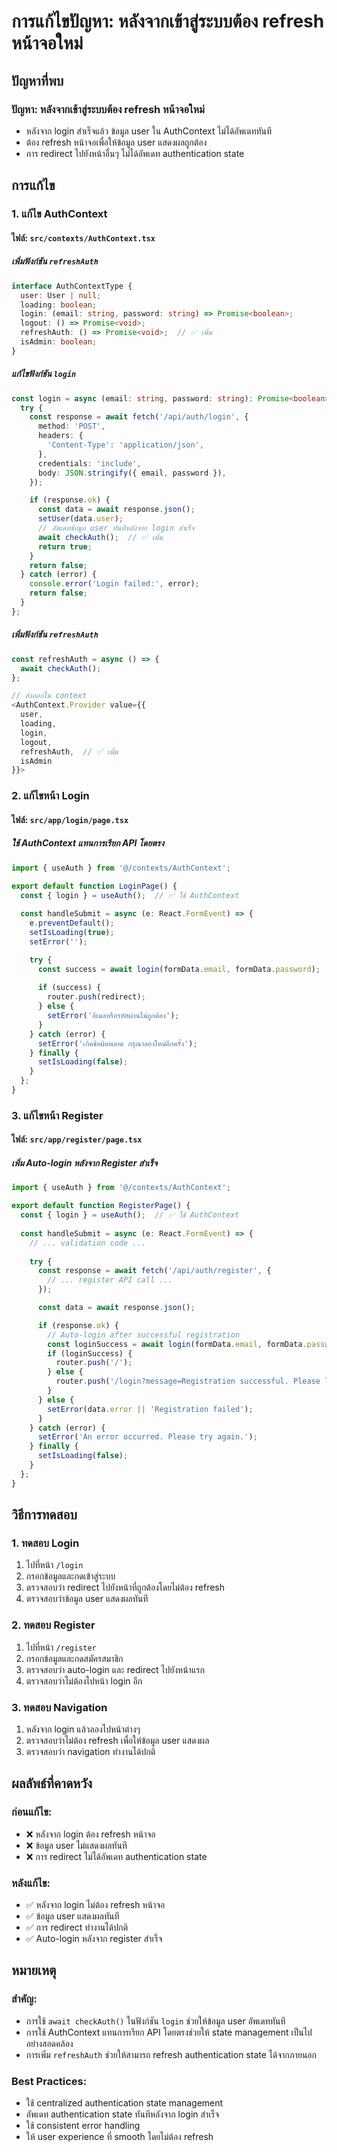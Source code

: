 # การแก้ไขปัญหา: หลังจากเข้าสู่ระบบต้อง refresh หน้าจอใหม่

## ปัญหาที่พบ

### **ปัญหา: หลังจากเข้าสู่ระบบต้อง refresh หน้าจอใหม่**
- หลังจาก login สำเร็จแล้ว ข้อมูล user ใน AuthContext ไม่ได้อัพเดททันที
- ต้อง refresh หน้าจอเพื่อให้ข้อมูล user แสดงผลถูกต้อง
- การ redirect ไปยังหน้าอื่นๆ ไม่ได้อัพเดท authentication state

## การแก้ไข

### **1. แก้ไข AuthContext**

#### **ไฟล์: `src/contexts/AuthContext.tsx`**

##### **เพิ่มฟังก์ชัน `refreshAuth`**
```typescript
interface AuthContextType {
  user: User | null;
  loading: boolean;
  login: (email: string, password: string) => Promise<boolean>;
  logout: () => Promise<void>;
  refreshAuth: () => Promise<void>;  // ✅ เพิ่ม
  isAdmin: boolean;
}
```

##### **แก้ไขฟังก์ชัน `login`**
```typescript
const login = async (email: string, password: string): Promise<boolean> => {
  try {
    const response = await fetch('/api/auth/login', {
      method: 'POST',
      headers: {
        'Content-Type': 'application/json',
      },
      credentials: 'include',
      body: JSON.stringify({ email, password }),
    });

    if (response.ok) {
      const data = await response.json();
      setUser(data.user);
      // อัพเดทข้อมูล user ทันทีหลังจาก login สำเร็จ
      await checkAuth();  // ✅ เพิ่ม
      return true;
    }
    return false;
  } catch (error) {
    console.error('Login failed:', error);
    return false;
  }
};
```

##### **เพิ่มฟังก์ชัน `refreshAuth`**
```typescript
const refreshAuth = async () => {
  await checkAuth();
};

// ส่งออกใน context
<AuthContext.Provider value={{
  user,
  loading,
  login,
  logout,
  refreshAuth,  // ✅ เพิ่ม
  isAdmin
}}>
```

### **2. แก้ไขหน้า Login**

#### **ไฟล์: `src/app/login/page.tsx`**

##### **ใช้ AuthContext แทนการเรียก API โดยตรง**
```typescript
import { useAuth } from '@/contexts/AuthContext';

export default function LoginPage() {
  const { login } = useAuth();  // ✅ ใช้ AuthContext
  
  const handleSubmit = async (e: React.FormEvent) => {
    e.preventDefault();
    setIsLoading(true);
    setError('');

    try {
      const success = await login(formData.email, formData.password);  // ✅ ใช้จาก context
      
      if (success) {
        router.push(redirect);
      } else {
        setError('อีเมลหรือรหัสผ่านไม่ถูกต้อง');
      }
    } catch (error) {
      setError('เกิดข้อผิดพลาด กรุณาลองใหม่อีกครั้ง');
    } finally {
      setIsLoading(false);
    }
  };
}
```

### **3. แก้ไขหน้า Register**

#### **ไฟล์: `src/app/register/page.tsx`**

##### **เพิ่ม Auto-login หลังจาก Register สำเร็จ**
```typescript
import { useAuth } from '@/contexts/AuthContext';

export default function RegisterPage() {
  const { login } = useAuth();  // ✅ ใช้ AuthContext
  
  const handleSubmit = async (e: React.FormEvent) => {
    // ... validation code ...
    
    try {
      const response = await fetch('/api/auth/register', {
        // ... register API call ...
      });

      const data = await response.json();

      if (response.ok) {
        // Auto-login after successful registration
        const loginSuccess = await login(formData.email, formData.password);  // ✅ Auto-login
        if (loginSuccess) {
          router.push('/');
        } else {
          router.push('/login?message=Registration successful. Please login.');
        }
      } else {
        setError(data.error || 'Registration failed');
      }
    } catch (error) {
      setError('An error occurred. Please try again.');
    } finally {
      setIsLoading(false);
    }
  };
}
```

## วิธีการทดสอบ

### **1. ทดสอบ Login**
1. ไปที่หน้า `/login`
2. กรอกข้อมูลและกดเข้าสู่ระบบ
3. ตรวจสอบว่า redirect ไปยังหน้าที่ถูกต้องโดยไม่ต้อง refresh
4. ตรวจสอบว่าข้อมูล user แสดงผลทันที

### **2. ทดสอบ Register**
1. ไปที่หน้า `/register`
2. กรอกข้อมูลและกดสมัครสมาชิก
3. ตรวจสอบว่า auto-login และ redirect ไปยังหน้าแรก
4. ตรวจสอบว่าไม่ต้องไปหน้า login อีก

### **3. ทดสอบ Navigation**
1. หลังจาก login แล้วลองไปหน้าต่างๆ
2. ตรวจสอบว่าไม่ต้อง refresh เพื่อให้ข้อมูล user แสดงผล
3. ตรวจสอบว่า navigation ทำงานได้ปกติ

## ผลลัพธ์ที่คาดหวัง

### **ก่อนแก้ไข:**
- ❌ หลังจาก login ต้อง refresh หน้าจอ
- ❌ ข้อมูล user ไม่แสดงผลทันที
- ❌ การ redirect ไม่ได้อัพเดท authentication state

### **หลังแก้ไข:**
- ✅ หลังจาก login ไม่ต้อง refresh หน้าจอ
- ✅ ข้อมูล user แสดงผลทันที
- ✅ การ redirect ทำงานได้ปกติ
- ✅ Auto-login หลังจาก register สำเร็จ

## หมายเหตุ

### **สำคัญ:**
- การใช้ `await checkAuth()` ในฟังก์ชัน `login` ช่วยให้ข้อมูล user อัพเดททันที
- การใช้ AuthContext แทนการเรียก API โดยตรงช่วยให้ state management เป็นไปอย่างสอดคล้อง
- การเพิ่ม `refreshAuth` ช่วยให้สามารถ refresh authentication state ได้จากภายนอก

### **Best Practices:**
- ใช้ centralized authentication state management
- อัพเดท authentication state ทันทีหลังจาก login สำเร็จ
- ใช้ consistent error handling
- ให้ user experience ที่ smooth โดยไม่ต้อง refresh
